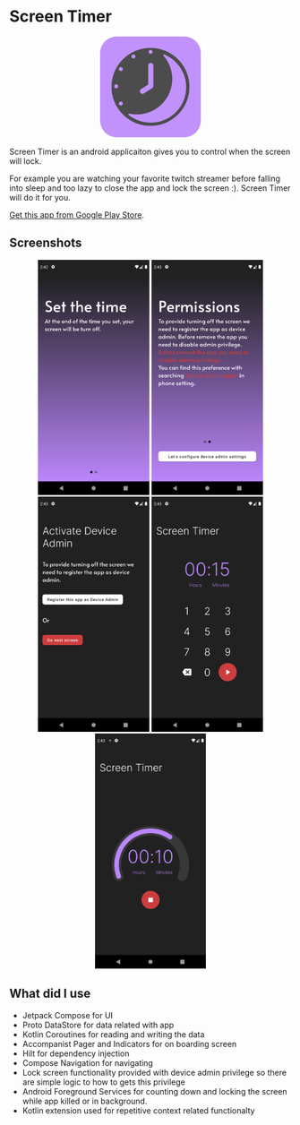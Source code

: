 # Screen Timer
<p align="center">
<img src="images/splash_logo.svg" style="height: 180px"/>
</p>
<p>Screen Timer is an android applicaiton gives you to control when the screen will lock.</p> 
<p>For example you are watching your favorite twitch streamer before falling into sleep and too lazy to close the app and lock the screen :). Screen Timer will do it for you.</p>

[Get this app from Google Play Store](https://play.google.com/store/apps/details?id=com.ToolCompany.screentimer).

## Screenshots
<p align="center">
<img src="screenshots/Screenshot_1661859768.png" style="height: 420px"/>
<img src="screenshots/Screenshot_1661859795.png" style="height: 420px"/>
<img src="screenshots/Screenshot_1661859800.png" style="height: 420px"/>
<img src="screenshots/Screenshot_1661859812.png" style="height: 420px"/>
<img src="screenshots/Screenshot_1661859819.png" style="height: 420px"/>
</p>

## What did I use
<p>

* Jetpack Compose for UI
* Proto DataStore for data related with app
* Kotlin Coroutines for reading and writing the data
* Accompanist Pager and Indicators for on boarding screen
* Hilt for dependency injection
* Compose Navigation for navigating
* Lock screen functionality provided with device admin privilege so there are simple logic to how to gets this privilege
* Android Foreground Services for counting down and locking the screen while app killed or in background.
* Kotlin extension used for repetitive context related functionalty
</p>